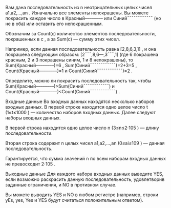 Вам дана последовательность из n
 неотрицательных целых чисел a1,a2,…,an
. Изначально все элементы непокрашены. Вы можете покрасить каждое число в Красный––––––––
 или Синий¯¯¯¯¯¯¯¯¯¯¯¯
 (но не в оба) или оставить его непокрашенным.

Обозначим за Count(c)
 количество элементов последовательности, покрашенных в c
, а за Sum(c)
 — сумму этих чисел.

Например, если данная последовательность равна [2,8,6,3,1]
, и она покрашена следующим образом: [2¯¯¯,8,6––,3¯¯¯,1]
 (где 6
 покрашена красным, 2
 и 3
 покрашены синим, 1
 и 8
 непокрашены), то Sum(Красный––––––––)=6
, Sum(Синий¯¯¯¯¯¯¯¯¯¯¯¯)=2+3=5
, Count(Красный––––––––)=1
 и Count(Синий¯¯¯¯¯¯¯¯¯¯¯¯)=2
.

Определите, можно ли покрасить последовательность так, чтобы Sum(Красный––––––––)>Sum(Синий¯¯¯¯¯¯¯¯¯¯¯¯)
 и Count(Красный––––––––)<Count(Синий¯¯¯¯¯¯¯¯¯¯¯¯)
.

Входные данные
Во входных данных находятся несколько наборов входных данных. В первой строке находится одно целое число t
 (1≤t≤1000
) — количество наборов входных данных. Далее следуют наборы входных данных.

В первой строка находится одно целое число n
 (3≤n≤2⋅105
) — длину последовательности.

Вторая строка содержит n
 целых чисел a1,a2,…,an
 (0≤ai≤109
) — данная последовательность.

Гарантируется, что сумма значений n
 по всем наборам входных данных не превосходит 2⋅105
.

Выходные данные
Для каждого набора входных данных выведите YES, если возможно раскрасить данную последовательность, удовлетворив заданные ограничения, и NO в противном случае.

Вы можете выводить YES и NO в любом регистре (например, строки yEs, yes, Yes и YES будут считаться положительным ответом).